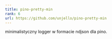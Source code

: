 ```yaml
---
title: pino-pretty-min
rank: 6
url: https://github.com/unjello/pino-pretty-min
---
```

minimalistyczny logger w formacie ndjson dla pino.